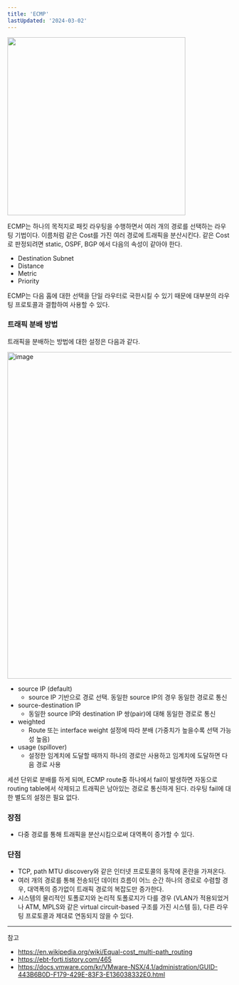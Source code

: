 ```yaml
---
title: 'ECMP'
lastUpdated: '2024-03-02'
---
```


<img src="https://upload.wikimedia.org/wikipedia/commons/4/4a/802d1aqECMP_%28cropped%29.gif" height=400px/>

ECMP는 하나의 목적지로 패킷 라우팅을 수행하면서 여러 개의 경로를 선택하는 라우팅 기법이다. 이름처럼 같은 Cost를 가진 여러 경로에 트래픽을 분산시킨다. 같은 Cost로 판정되려면 static, OSPF, BGP 에서 다음의 속성이 같아야 한다.

- Destination Subnet
- Distance
- Metric
- Priority

ECMP는 다음 홉에 대한 선택을 단일 라우터로 국한시킬 수 있기 때문에 대부분의 라우팅 프로토콜과 결합하여 사용할 수 있다.


### 트래픽 분배 방법

트래픽을 분배하는 방법에 대한 설정은 다음과 같다.

<img width="734" alt="image" src="https://github.com/rlaisqls/rlaisqls/assets/81006587/cbbe6fc5-ea1f-418b-9b9c-4ca293a85b7a">

- source IP (default)
  - source IP 기반으로 경로 선택. 동일한 source IP의 경우 동일한 경로로 통신
- source-destination IP
  - 동일한 source IP와 destination IP 쌍(pair)에 대해 동일한 경로로 통신
- weighted
  - Route 또는 interface weight 설정에 따라 분배 (가중치가 높을수록 선택 가능성 높음)
- usage (spillover)
  - 설정한 임계치에 도달할 때까지 하나의 경로만 사용하고 임계치에 도달하면 다음 경로 사용

세션 단위로 분배를 하게 되며, ECMP route중 하나에서 fail이 발생하면 자동으로 routing table에서 삭제되고 트래픽은 남아있는 경로로 통신하게 된다. 라우팅 fail에 대한 별도의 설정은 필요 없다.

### 장점
- 다중 경로를 통해 트래픽을 분산시킴으로써 대역폭이 증가할 수 있다. 

### 단점
- TCP, path MTU discovery와 같은 인터넷 프로토콜의 동작에 혼란을 가져온다. 
- 여러 개의 경로를 통해 전송되던 데이터 흐름이 어느 순간 하나의 경로로 수렴할 경우, 대역폭의 증가없이 트래픽 경로의 복잡도만 증가한다.
- 시스템의 물리적인 토폴로지와 논리적 토폴로지가 다를 경우 (VLAN가 적용되었거나 ATM, MPLS와 같은 virtual circuit-based 구조를 가진 시스템 등), 다른 라우팅 프로토콜과 제대로 연동되지 않을 수 있다.

---
참고
- https://en.wikipedia.org/wiki/Equal-cost_multi-path_routing
- https://ebt-forti.tistory.com/465
- https://docs.vmware.com/kr/VMware-NSX/4.1/administration/GUID-443B6B0D-F179-429E-83F3-E136038332E0.html